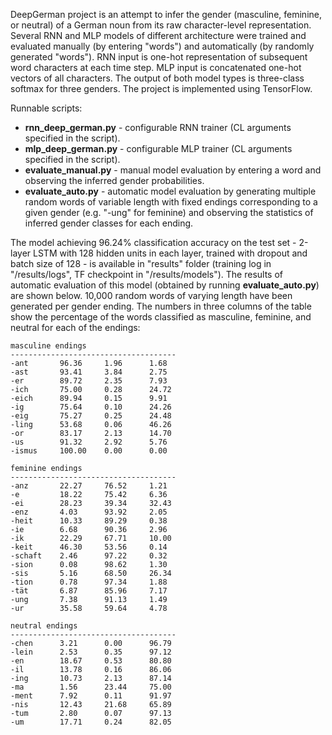 DeepGerman project is an attempt to infer the gender (masculine, feminine, or neutral) of a German noun from its raw character-level representation. Several RNN and MLP models of different architecture were trained and evaluated manually (by entering "words") and automatically (by randomly generated "words"). RNN input is one-hot representation of subsequent word characters at each time step. MLP input is concatenated one-hot vectors of all characters. The output of both model types is three-class softmax for three genders. The project is implemented using TensorFlow.

Runnable scripts:
* **rnn_deep_german.py** - configurable RNN trainer (CL arguments specified in the script).
* **mlp_deep_german.py** - configurable MLP trainer (CL arguments specified in the script).
* **evaluate_manual.py** - manual model evaluation by entering a word and observing the inferred gender probabilities.
* **evaluate_auto.py** - automatic model evaluation by generating multiple random words of variable length with fixed endings corresponding to a given gender (e.g. "-ung" for feminine) and observing the statistics of inferred gender classes for each ending.

The model achieving 96.24% classification accuracy on the test set  - 2-layer LSTM with 128 hidden units in each layer, trained with dropout and batch size of 128 - is available in "results" folder (training log in "/results/logs", TF checkpoint in "/results/models"). The results of automatic evaluation of this model (obtained by running **evaluate_auto.py**) are shown below. 10,000 random words of varying length have been generated per gender ending. The numbers in three columns of the table show the percentage of the words classified as masculine, feminine, and neutral for each of the endings:

~~~~
masculine endings
-------------------------------------
-ant       96.36     1.96      1.68      
-ast       93.41     3.84      2.75      
-er        89.72     2.35      7.93      
-ich       75.00     0.28      24.72     
-eich      89.94     0.15      9.91      
-ig        75.64     0.10      24.26     
-eig       75.27     0.25      24.48     
-ling      53.68     0.06      46.26     
-or        83.17     2.13      14.70     
-us        91.32     2.92      5.76      
-ismus     100.00    0.00      0.00      

feminine endings
-------------------------------------
-anz       22.27     76.52     1.21      
-e         18.22     75.42     6.36      
-ei        28.23     39.34     32.43     
-enz       4.03      93.92     2.05      
-heit      10.33     89.29     0.38      
-ie        6.68      90.36     2.96      
-ik        22.29     67.71     10.00     
-keit      46.30     53.56     0.14      
-schaft    2.46      97.22     0.32      
-sion      0.08      98.62     1.30      
-sis       5.16      68.50     26.34     
-tion      0.78      97.34     1.88      
-tät       6.87      85.96     7.17      
-ung       7.38      91.13     1.49      
-ur        35.58     59.64     4.78      

neutral endings
-------------------------------------
-chen      3.21      0.00      96.79     
-lein      2.53      0.35      97.12     
-en        18.67     0.53      80.80     
-il        13.78     0.16      86.06     
-ing       10.73     2.13      87.14     
-ma        1.56      23.44     75.00     
-ment      7.92      0.11      91.97     
-nis       12.43     21.68     65.89     
-tum       2.80      0.07      97.13     
-um        17.71     0.24      82.05     
~~~~
